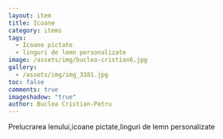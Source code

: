 ```yaml
---
layout: item
title: Icoane
category: items
tags:
  - Icoane pictate
  - linguri de lemn personalizate
image: /assets/img/buclea-cristian6.jpg
gallery:
  - /assets/img/img_3381.jpg
toc: false
comments: true
imageshadow: "true"
author: Buclea Cristian-Petru
---
```

Prelucrarea lenului,icoane pictate,linguri de lemn personalizate